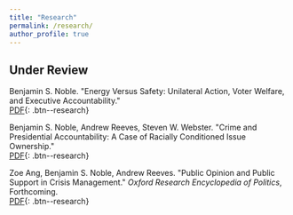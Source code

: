```yaml
---
title: "Research"
permalink: /research/
author_profile: true
---
```


## Under Review
Benjamin S. Noble. "Energy Versus Safety: Unilateral Action, Voter Welfare, and Executive Accountability."  
[PDF](/files/papers/EnergySafety_website.pdf){: .btn--research} 

Benjamin S. Noble, Andrew Reeves, Steven W. Webster. "Crime and Presidential Accountability: A Case of Racially Conditioned Issue Ownership."  
[PDF](/files/papers/crime_noble_reeves_webster.pdf){: .btn--research} 

Zoe Ang, Benjamin S. Noble, Andrew Reeves. "Public Opinion and Public Support in Crisis Management." *Oxford Research Encyclopedia of Politics*, Forthcoming.  
[PDF](/files/papers/crisis.pdf){: .btn--research}